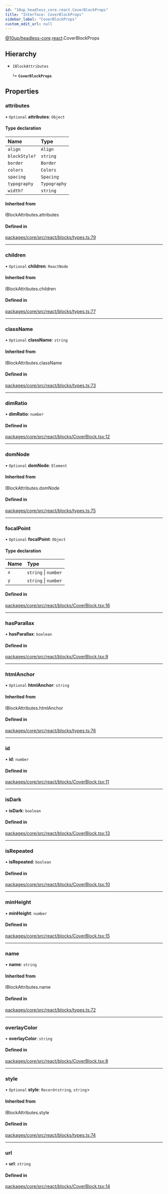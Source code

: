 ```yaml
---
id: "10up_headless_core.react.CoverBlockProps"
title: "Interface: CoverBlockProps"
sidebar_label: "CoverBlockProps"
custom_edit_url: null
---
```


[@10up/headless-core](../modules/10up_headless_core.md).[react](../namespaces/10up_headless_core.react.md).CoverBlockProps

## Hierarchy

- `IBlockAttributes`

  ↳ **`CoverBlockProps`**

## Properties

### attributes

• `Optional` **attributes**: `Object`

#### Type declaration

| Name | Type |
| :------ | :------ |
| `align` | `Align` |
| `blockStyle?` | `string` |
| `border` | `Border` |
| `colors` | `Colors` |
| `spacing` | `Spacing` |
| `typography` | `Typography` |
| `width?` | `string` |

#### Inherited from

IBlockAttributes.attributes

#### Defined in

[packages/core/src/react/blocks/types.ts:79](https://github.com/10up/headless/blob/32c3bf4/packages/core/src/react/blocks/types.ts#L79)

___

### children

• `Optional` **children**: `ReactNode`

#### Inherited from

IBlockAttributes.children

#### Defined in

[packages/core/src/react/blocks/types.ts:77](https://github.com/10up/headless/blob/32c3bf4/packages/core/src/react/blocks/types.ts#L77)

___

### className

• `Optional` **className**: `string`

#### Inherited from

IBlockAttributes.className

#### Defined in

[packages/core/src/react/blocks/types.ts:73](https://github.com/10up/headless/blob/32c3bf4/packages/core/src/react/blocks/types.ts#L73)

___

### dimRatio

• **dimRatio**: `number`

#### Defined in

[packages/core/src/react/blocks/CoverBlock.tsx:12](https://github.com/10up/headless/blob/32c3bf4/packages/core/src/react/blocks/CoverBlock.tsx#L12)

___

### domNode

• `Optional` **domNode**: `Element`

#### Inherited from

IBlockAttributes.domNode

#### Defined in

[packages/core/src/react/blocks/types.ts:75](https://github.com/10up/headless/blob/32c3bf4/packages/core/src/react/blocks/types.ts#L75)

___

### focalPoint

• `Optional` **focalPoint**: `Object`

#### Type declaration

| Name | Type |
| :------ | :------ |
| `x` | `string` \| `number` |
| `y` | `string` \| `number` |

#### Defined in

[packages/core/src/react/blocks/CoverBlock.tsx:16](https://github.com/10up/headless/blob/32c3bf4/packages/core/src/react/blocks/CoverBlock.tsx#L16)

___

### hasParallax

• **hasParallax**: `boolean`

#### Defined in

[packages/core/src/react/blocks/CoverBlock.tsx:9](https://github.com/10up/headless/blob/32c3bf4/packages/core/src/react/blocks/CoverBlock.tsx#L9)

___

### htmlAnchor

• `Optional` **htmlAnchor**: `string`

#### Inherited from

IBlockAttributes.htmlAnchor

#### Defined in

[packages/core/src/react/blocks/types.ts:76](https://github.com/10up/headless/blob/32c3bf4/packages/core/src/react/blocks/types.ts#L76)

___

### id

• **id**: `number`

#### Defined in

[packages/core/src/react/blocks/CoverBlock.tsx:11](https://github.com/10up/headless/blob/32c3bf4/packages/core/src/react/blocks/CoverBlock.tsx#L11)

___

### isDark

• **isDark**: `boolean`

#### Defined in

[packages/core/src/react/blocks/CoverBlock.tsx:13](https://github.com/10up/headless/blob/32c3bf4/packages/core/src/react/blocks/CoverBlock.tsx#L13)

___

### isRepeated

• **isRepeated**: `boolean`

#### Defined in

[packages/core/src/react/blocks/CoverBlock.tsx:10](https://github.com/10up/headless/blob/32c3bf4/packages/core/src/react/blocks/CoverBlock.tsx#L10)

___

### minHeight

• **minHeight**: `number`

#### Defined in

[packages/core/src/react/blocks/CoverBlock.tsx:15](https://github.com/10up/headless/blob/32c3bf4/packages/core/src/react/blocks/CoverBlock.tsx#L15)

___

### name

• **name**: `string`

#### Inherited from

IBlockAttributes.name

#### Defined in

[packages/core/src/react/blocks/types.ts:72](https://github.com/10up/headless/blob/32c3bf4/packages/core/src/react/blocks/types.ts#L72)

___

### overlayColor

• **overlayColor**: `string`

#### Defined in

[packages/core/src/react/blocks/CoverBlock.tsx:8](https://github.com/10up/headless/blob/32c3bf4/packages/core/src/react/blocks/CoverBlock.tsx#L8)

___

### style

• `Optional` **style**: `Record`<`string`, `string`\>

#### Inherited from

IBlockAttributes.style

#### Defined in

[packages/core/src/react/blocks/types.ts:74](https://github.com/10up/headless/blob/32c3bf4/packages/core/src/react/blocks/types.ts#L74)

___

### url

• **url**: `string`

#### Defined in

[packages/core/src/react/blocks/CoverBlock.tsx:14](https://github.com/10up/headless/blob/32c3bf4/packages/core/src/react/blocks/CoverBlock.tsx#L14)
